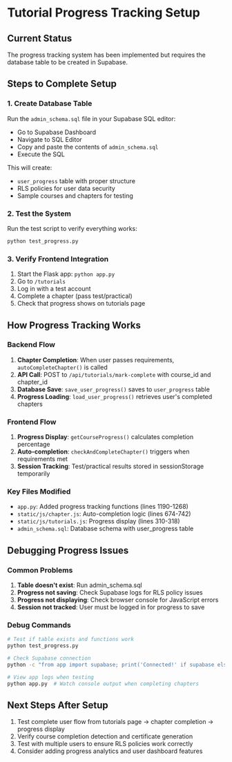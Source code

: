 # Tutorial Progress Tracking Setup

## Current Status
The progress tracking system has been implemented but requires the database table to be created in Supabase.

## Steps to Complete Setup

### 1. Create Database Table
Run the `admin_schema.sql` file in your Supabase SQL editor:
- Go to Supabase Dashboard
- Navigate to SQL Editor
- Copy and paste the contents of `admin_schema.sql`
- Execute the SQL

This will create:
- `user_progress` table with proper structure
- RLS policies for user data security
- Sample courses and chapters for testing

### 2. Test the System
Run the test script to verify everything works:
```bash
python test_progress.py
```

### 3. Verify Frontend Integration
1. Start the Flask app: `python app.py`
2. Go to `/tutorials`
3. Log in with a test account
4. Complete a chapter (pass test/practical)
5. Check that progress shows on tutorials page

## How Progress Tracking Works

### Backend Flow
1. **Chapter Completion**: When user passes requirements, `autoCompleteChapter()` is called
2. **API Call**: POST to `/api/tutorials/mark-complete` with course_id and chapter_id
3. **Database Save**: `save_user_progress()` saves to `user_progress` table
4. **Progress Loading**: `load_user_progress()` retrieves user's completed chapters

### Frontend Flow
1. **Progress Display**: `getCourseProgress()` calculates completion percentage
2. **Auto-completion**: `checkAndCompleteChapter()` triggers when requirements met
3. **Session Tracking**: Test/practical results stored in sessionStorage temporarily

### Key Files Modified
- `app.py`: Added progress tracking functions (lines 1190-1268)
- `static/js/chapter.js`: Auto-completion logic (lines 674-742)
- `static/js/tutorials.js`: Progress display (lines 310-318)
- `admin_schema.sql`: Database schema with user_progress table

## Debugging Progress Issues

### Common Problems
1. **Table doesn't exist**: Run admin_schema.sql
2. **Progress not saving**: Check Supabase logs for RLS policy issues
3. **Progress not displaying**: Check browser console for JavaScript errors
4. **Session not tracked**: User must be logged in for progress to save

### Debug Commands
```bash
# Test if table exists and functions work
python test_progress.py

# Check Supabase connection
python -c "from app import supabase; print('Connected!' if supabase else 'Not connected')"

# View app logs when testing
python app.py  # Watch console output when completing chapters
```

## Next Steps After Setup
1. Test complete user flow from tutorials page → chapter completion → progress display
2. Verify course completion detection and certificate generation
3. Test with multiple users to ensure RLS policies work correctly
4. Consider adding progress analytics and user dashboard features